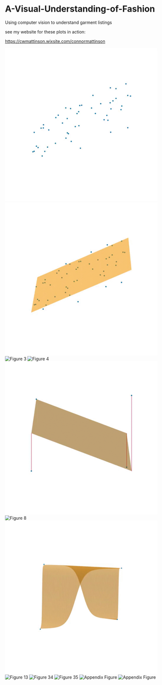 # A-Visual-Understanding-of-Fashion
Using computer vision to understand garment listings

see my website for these plots in action:

https://cwmattinson.wixsite.com/connormattinson

![Figure 1](Figures/Fig1.gif?raw=true)
![Figure 2](Figures/Fig2.gif?raw=true)
![Figure 3](Figures/Fig3.gif?raw=true)
![Figure 4](Figures/Fig4.gif?raw=true)
![Figure 7](Figures/Fig7.gif?raw=true)
![Figure 8](Figures/fig8.gif?raw=true)
![Figure 10](Figures/Fig10.gif?raw=true)
![Figure 13](Figures/Fig13.gif?raw=true)
![Figure 34](Figures/fig34?raw=true)
![Figure 35](Figures/fig35?raw=true)
![Appendix Figure](Figures/fashionrcnn1?raw=true)
![Appendix Figure](Figures/fashionrcnn2?raw=true)
